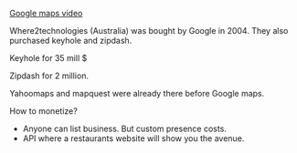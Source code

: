 [Google maps video](https://www.youtube.com/watch?v=Ekuc7MBhkdc)

Where2technologies (Australia) was bought by Google in 2004. They also purchased
keyhole and zipdash.

Keyhole for 35 mill $

Zipdash for 2 million.

Yahoomaps and mapquest were already there before Google maps.

How to monetize?
- Anyone can list business. But custom presence costs.
- API where a restaurants website will show you the avenue.
